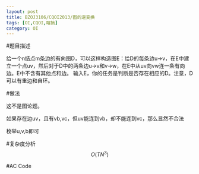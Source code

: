 ```yaml
---
layout: post
title: BZOJ3106/CQOI2013/图的逆变换
tags: [OI,CQOI,瞎搞]
category: OI
---
```


#题目描述

给一个n结点m条边的有向图D，可以这样构造图E：给D的每条边u->v，在E中建立一个点uv，然后对于D中的两条边u->v和v->w，在E中从uv向vw连一条有向边。E中不含有其他点和边。
输入E，你的任务是判断是否存在相应的D。注意，D可以有重边和自环。

#做法

这不是图论题。

如果存在边uv，且有vb,vc，但uv能连到vb，却不能连到vc，那么显然不合法

枚举u,v,b即可

#复杂度分析
$$O(TN^3)$$

#AC Code

<script src="https://gist.github.com/erjiaqing/10443348.js"></script>



